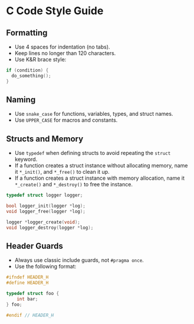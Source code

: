 # C Code Style Guide

## Formatting
- Use 4 spaces for indentation (no tabs).
- Keep lines no longer than 120 characters.
- Use K&R brace style:
```c
if (condition) {
  do_something();
}
```

## Naming
- Use `snake_case` for functions, variables, types, and struct names.
- Use `UPPER_CASE` for macros and constants.

## Structs and Memory
- Use `typedef` when defining structs to avoid repeating the `struct` keyword.
- If a function creates a struct instance without allocating memory, name it `*_init()`, and `*_free()` to clean it up.
- If a function creates a struct instance with memory allocation, name it `*_create()` and `*_destroy()` to free the instance.

```c
typedef struct logger logger;

bool logger_init(logger *log);
void logger_free(logger *log);

logger *logger_create(void);
void logger_destroy(logger *log);
```

## Header Guards
- Always use classic include guards, not `#pragma once`.
- Use the following format:

```c
#ifndef HEADER_H
#define HEADER_H

typedef struct foo {
    int bar;
} foo;

#endif // HEADER_H
```

